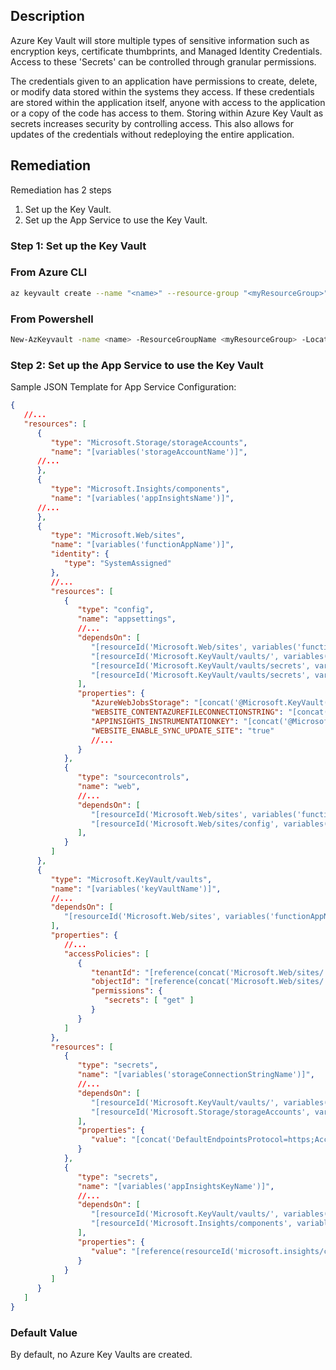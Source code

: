 ## Description

Azure Key Vault will store multiple types of sensitive information such as encryption keys, certificate thumbprints, and Managed Identity Credentials. Access to these 'Secrets' can be controlled through granular permissions.

The credentials given to an application have permissions to create, delete, or modify data stored within the systems they access. If these credentials are stored within the application itself, anyone with access to the application or a copy of the code has access to them. Storing within Azure Key Vault as secrets increases security by controlling access. This also allows for updates of the credentials without redeploying the entire application.

## Remediation

Remediation has 2 steps

1. Set up the Key Vault.
2. Set up the App Service to use the Key Vault.

### Step 1: Set up the Key Vault

### From Azure CLI

```bash
az keyvault create --name "<name>" --resource-group "<myResourceGroup>" --location myLocation
```

### From Powershell

```bash
New-AzKeyvault -name <name> -ResourceGroupName <myResourceGroup> -Location <myLocation>
```

### Step 2: Set up the App Service to use the Key Vault

Sample JSON Template for App Service Configuration:

```json
{
   //...
   "resources": [
      {
         "type": "Microsoft.Storage/storageAccounts",
         "name": "[variables('storageAccountName')]",
      //...
      },
      {
         "type": "Microsoft.Insights/components",
         "name": "[variables('appInsightsName')]",
      //...
      },
      {
         "type": "Microsoft.Web/sites",
         "name": "[variables('functionAppName')]",
         "identity": {
            "type": "SystemAssigned"
         },
         //...
         "resources": [
            {
               "type": "config",
               "name": "appsettings",
               //...
               "dependsOn": [
                  "[resourceId('Microsoft.Web/sites', variables('functionAppName'))]",
                  "[resourceId('Microsoft.KeyVault/vaults/', variables('keyVaultName'))]",
                  "[resourceId('Microsoft.KeyVault/vaults/secrets', variables('keyVaultName'), variables('storageConnectionStringName'))]",
                  "[resourceId('Microsoft.KeyVault/vaults/secrets', variables('keyVaultName'), variables('appInsightsKeyName'))]"
               ],
               "properties": {
                  "AzureWebJobsStorage": "[concat('@Microsoft.KeyVault(SecretUri=', reference(variables('storageConnectionStringResourceId')).secretUriWithVersion, ')')]",
                  "WEBSITE_CONTENTAZUREFILECONNECTIONSTRING": "[concat('@Microsoft.KeyVault(SecretUri=', reference(variables('storageConnectionStringResourceId')).secretUriWithVersion, ')')]",
                  "APPINSIGHTS_INSTRUMENTATIONKEY": "[concat('@Microsoft.KeyVault(SecretUri=', reference(variables('appInsightsKeyResourceId')).secretUriWithVersion, ')')]",
                  "WEBSITE_ENABLE_SYNC_UPDATE_SITE": "true"
                  //...
               }
            },
            {
               "type": "sourcecontrols",
               "name": "web",
               //...
               "dependsOn": [
                  "[resourceId('Microsoft.Web/sites', variables('functionAppName'))]",
                  "[resourceId('Microsoft.Web/sites/config', variables('functionAppName'), 'appsettings')]"
               ],
            }
         ]
      },
      {
         "type": "Microsoft.KeyVault/vaults",
         "name": "[variables('keyVaultName')]",
         //...
         "dependsOn": [
            "[resourceId('Microsoft.Web/sites', variables('functionAppName'))]"
         ],
         "properties": {
            //...
            "accessPolicies": [
               {
                  "tenantId": "[reference(concat('Microsoft.Web/sites/', variables('functionAppName'), '/providers/Microsoft.ManagedIdentity/Identities/default'), '2015-08-31-PREVIEW').tenantId]",
                  "objectId": "[reference(concat('Microsoft.Web/sites/', variables('functionAppName'), '/providers/Microsoft.ManagedIdentity/Identities/default'), '2015-08-31-PREVIEW').principalId]",
                  "permissions": {
                     "secrets": [ "get" ]
                  }
               }
            ]
         },
         "resources": [
            {
               "type": "secrets",
               "name": "[variables('storageConnectionStringName')]",
               //...
               "dependsOn": [
                  "[resourceId('Microsoft.KeyVault/vaults/', variables('keyVaultName'))]",
                  "[resourceId('Microsoft.Storage/storageAccounts', variables('storageAccountName'))]"
               ],
               "properties": {
                  "value": "[concat('DefaultEndpointsProtocol=https;AccountName=', variables('storageAccountName'), ';AccountKey=', listKeys(variables('storageAccountResourceId'),'2015-05-01-preview').key1)]"
               }
            },
            {
               "type": "secrets",
               "name": "[variables('appInsightsKeyName')]",
               //...
               "dependsOn": [
                  "[resourceId('Microsoft.KeyVault/vaults/', variables('keyVaultName'))]",
                  "[resourceId('Microsoft.Insights/components', variables('appInsightsName'))]"
               ],
               "properties": {
                  "value": "[reference(resourceId('microsoft.insights/components/', variables('appInsightsName')), '2015-05-01').InstrumentationKey]"
               }
            }
         ]
      }
   ]
}
```

### Default Value

By default, no Azure Key Vaults are created.
